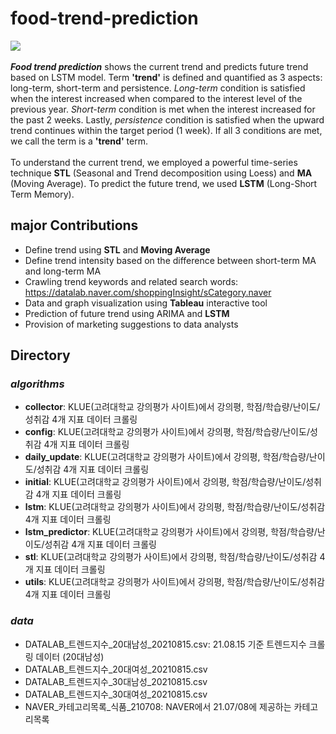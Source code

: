 <h1> food-trend-prediction </h1>
<p align="left">
  <img src="https://img.shields.io/badge/Python-3776AB?style=flat-square&logo=Python&logoColor=white"/></a>&nbsp 
</p>
<b><i>Food trend prediction</i></b> shows the current trend and predicts future trend based on LSTM model. Term <b>'trend'</b> is defined and quantified as 3 aspects: long-term, short-term and persistence. <i>Long-term</i> condition is satisfied when the interest increased when compared to the interest level of the previous year. <i>Short-term</i> condition is met when the interest increased for the past 2 weeks. Lastly, <i>persistence</i> condition is satisfied when the upward trend continues within the target period (1 week). If all 3 conditions are met, we call the term is a <b>'trend'</b> term. <br>
<br>
To understand the current trend, we employed a powerful time-series technique <b>STL</b> (Seasonal and Trend decomposition using Loess) and <b>MA</b> (Moving Average). To predict the future trend, we used <b>LSTM</b> (Long-Short Term Memory).


<h2> major Contributions </h2>

- Define trend using **STL** and **Moving Average**
- Define trend intensity based on the difference between short-term MA and long-term MA
- Crawling trend keywords and related search words: https://datalab.naver.com/shoppingInsight/sCategory.naver
- Data and graph visualization using **Tableau** interactive tool
- Prediction of future trend using ARIMA and **LSTM**
- Provision of marketing suggestions to data analysts

<h2> Directory </h2>

### _algorithms_
- **collector**: KLUE(고려대학교 강의평가 사이트)에서 강의평, 학점/학습량/난이도/성취감 4개 지표 데이터 크롤링
- **config**: KLUE(고려대학교 강의평가 사이트)에서 강의평, 학점/학습량/난이도/성취감 4개 지표 데이터 크롤링
- **daily_update**: KLUE(고려대학교 강의평가 사이트)에서 강의평, 학점/학습량/난이도/성취감 4개 지표 데이터 크롤링
- **initial**: KLUE(고려대학교 강의평가 사이트)에서 강의평, 학점/학습량/난이도/성취감 4개 지표 데이터 크롤링
- **lstm**: KLUE(고려대학교 강의평가 사이트)에서 강의평, 학점/학습량/난이도/성취감 4개 지표 데이터 크롤링
- **lstm_predictor**: KLUE(고려대학교 강의평가 사이트)에서 강의평, 학점/학습량/난이도/성취감 4개 지표 데이터 크롤링
- **stl**: KLUE(고려대학교 강의평가 사이트)에서 강의평, 학점/학습량/난이도/성취감 4개 지표 데이터 크롤링
- **utils**: KLUE(고려대학교 강의평가 사이트)에서 강의평, 학점/학습량/난이도/성취감 4개 지표 데이터 크롤링


### _data_
- DATALAB_트렌드지수_20대남성_20210815.csv: 21.08.15 기준 트렌드지수 크롤링 데이터 (20대남성)
- DATALAB_트렌드지수_20대여성_20210815.csv
- DATALAB_트렌드지수_30대남성_20210815.csv
- DATALAB_트렌드지수_30대여성_20210815.csv
- NAVER_카테고리목록_식품_210708: NAVER에서 21.07/08에 제공하는 카테고리목록
